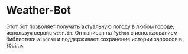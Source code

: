 # Weather-Bot
Этот бот позволяет получать актуальную погоду в любом городе, используя сервис `wttr.in`.   Он написан на `Python` с использованием библиотеки `aiogram` и поддерживает сохранение истории запросов в `SQLite`.
